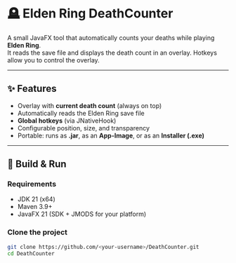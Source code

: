# 🪦 Elden Ring DeathCounter

A small JavaFX tool that automatically counts your deaths while playing **Elden Ring**.  
It reads the save file and displays the death count in an overlay. Hotkeys allow you to control the overlay.



---

## ✨ Features
- Overlay with **current death count** (always on top)
- Automatically reads the Elden Ring save file
- **Global hotkeys** (via JNativeHook)
- Configurable position, size, and transparency
- Portable: runs as **.jar**, as an **App-Image**, or as an **Installer (.exe)**

---

## 🚀 Build & Run

### Requirements
- JDK 21 (x64)
- Maven 3.9+
- JavaFX 21 (SDK + JMODS for your platform)

### Clone the project
```bash
git clone https://github.com/<your-username>/DeathCounter.git
cd DeathCounter
